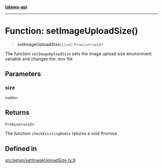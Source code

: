[**talawa-api**](../../../README.md)

***

# Function: setImageUploadSize()

> **setImageUploadSize**(`size`): `Promise`\<`void`\>

The function `setImageUploadSize` sets the image upload size environment variable and changes the .env file

## Parameters

### size

`number`

## Returns

`Promise`\<`void`\>

The function `checkExistingRedis` returns a void Promise.

## Defined in

[src/setup/setImageUploadSize.ts:9](https://github.com/Suyash878/talawa-api/blob/e4413cec641a837926071678fed3c7f67234e31e/src/setup/setImageUploadSize.ts#L9)
